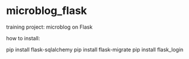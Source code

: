 # microblog_flask
training project: microblog on Flask


how to install:

pip install flask-sqlalchemy
pip install flask-migrate
pip install flask_login
